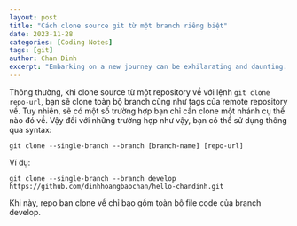 ```yaml
---
layout: post
title: "Cách clone source git từ một branch riêng biệt"
date: 2023-11-28
categories: [Coding Notes]
tags: [git]
author: Chan Dinh
excerpt: "Embarking on a new journey can be exhilarating and daunting. Join me as I explore new horizons and share my experiences."
---
```


Thông thường, khi clone source từ một repository về với lệnh `git clone repo-url`, bạn sẽ clone toàn bộ branch cũng như tags của remote repository về. Tuy nhiên, sẽ có một số trường hợp bạn chỉ cần clone một nhánh cụ thể nào đó về. Vậy đối với những trường hợp như vậy, bạn có thể sử dụng thông qua syntax:

```git
git clone --single-branch --branch [branch-name] [repo-url]
```

Ví dụ:

```git
git clone --single-branch --branch develop https://github.com/dinhhoangbaochan/hello-chandinh.git
```

Khi này, repo bạn clone về chỉ bao gồm toàn bộ file code của branch develop.
